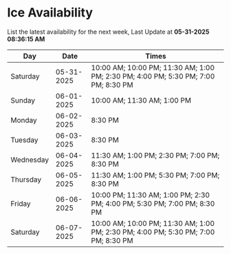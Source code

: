 # Ice Availability

List the latest availability for the next week, Last Update at **05-31-2025 08:36:15 AM**

| Day         | Date        | Times       |
| ----------- | ----------- | ----------- |
|Saturday|05-31-2025|10:00 AM; 10:00 PM; 11:30 AM; 1:00 PM; 2:30 PM; 4:00 PM; 5:30 PM; 7:00 PM; 8:30 PM|
|Sunday|06-01-2025|10:00 AM; 11:30 AM; 1:00 PM|
|Monday|06-02-2025|8:30 PM|
|Tuesday|06-03-2025|8:30 PM|
|Wednesday|06-04-2025|11:30 AM; 1:00 PM; 2:30 PM; 7:00 PM; 8:30 PM|
|Thursday|06-05-2025|11:30 AM; 1:00 PM; 5:30 PM; 7:00 PM; 8:30 PM|
|Friday|06-06-2025|10:00 PM; 11:30 AM; 1:00 PM; 2:30 PM; 4:00 PM; 5:30 PM; 7:00 PM; 8:30 PM|
|Saturday|06-07-2025|10:00 AM; 10:00 PM; 11:30 AM; 1:00 PM; 2:30 PM; 4:00 PM; 5:30 PM; 7:00 PM; 8:30 PM|
